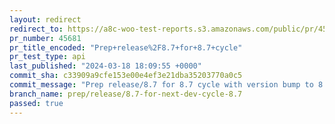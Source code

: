 ```yaml
---
layout: redirect
redirect_to: https://a8c-woo-test-reports.s3.amazonaws.com/public/pr/45681/api/index.html
pr_number: 45681
pr_title_encoded: "Prep+release%2F8.7+for+8.7+cycle"
pr_test_type: api
last_published: "2024-03-18 18:09:55 +0000"
commit_sha: c33909a9cfe153e00e4ef3e21dba35203770a0c5
commit_message: "Prep release/8.7 for 8.7 cycle with version bump to 8.7.0"
branch_name: prep/release/8.7-for-next-dev-cycle-8.7
passed: true
---
```

